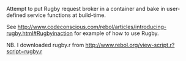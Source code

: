 Attempt to put Rugby request broker in a container and bake in user-defined
service functions at build-time.

See http://www.codeconscious.com/rebol/articles/introducing-rugby.html#Rugbyinaction
for example of how to use Rugby.

NB. I downloaded rugby.r from http://www.rebol.org/view-script.r?script=rugby.r
